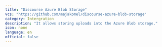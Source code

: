 ```yaml
---
title: "Discourse Azure Blob Storage"
vcs: "https://github.com/majakomel/discourse-azure-blob-storage"
category: Intergration
description: "It allows storing uploads into the Azure Blob storage."
icon: none
language: en
official: false
---
```

